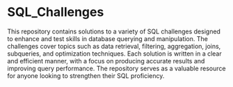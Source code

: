 # SQL_Challenges
 
This repository contains solutions to a variety of SQL challenges designed to enhance and test skills in database querying and manipulation. 
The challenges cover topics such as data retrieval, filtering, aggregation, joins, subqueries, and optimization techniques.
Each solution is written in a clear and efficient manner, with a focus on producing accurate results and improving query performance. 
The repository serves as a valuable resource for anyone looking to strengthen their SQL proficiency.

